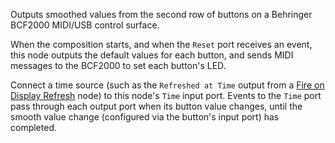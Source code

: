 Outputs smoothed values from the second row of buttons on a Behringer BCF2000 MIDI/USB control surface.

When the composition starts, and when the `Reset` port receives an event, this node outputs the default values for each button, and sends MIDI messages to the BCF2000 to set each button's LED.

Connect a time source (such as the `Refreshed at Time` output from a [Fire on Display Refresh](vuo-node://vuo.event.fireOnDisplayRefresh) node) to this node's `Time` input port.  Events to the `Time` port pass through each output port when its button value changes, until the smooth value change (configured via the button's input port) has completed.
